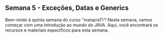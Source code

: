 ## Semana 5 - Exceções, Datas e Generics

Bem-vindo à quinta semana do curso "maispraTi"! Nesta semana, vamos começar com uma introdução ao mundo do JAVA. Aqui, você encontrará os recursos e materiais específicos para esta semana.
